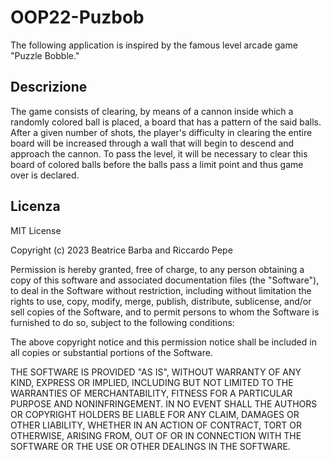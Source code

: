 # OOP22-Puzbob

The following application is inspired by the famous level arcade game "Puzzle Bobble."

## Descrizione

The game consists of clearing, by means of a cannon inside which a randomly colored ball is placed, a board that has a pattern of the said balls. After a given number of shots, the player's difficulty in clearing the entire board will be increased through a wall that will begin to descend and approach the cannon. To pass the level, it will be necessary to clear this board of colored balls before the balls pass a limit point and thus game over is declared.

## Licenza

MIT License

Copyright (c) 2023 Beatrice Barba and Riccardo Pepe

Permission is hereby granted, free of charge, to any person obtaining a copy
of this software and associated documentation files (the "Software"), to deal
in the Software without restriction, including without limitation the rights
to use, copy, modify, merge, publish, distribute, sublicense, and/or sell
copies of the Software, and to permit persons to whom the Software is
furnished to do so, subject to the following conditions:

The above copyright notice and this permission notice shall be included in all
copies or substantial portions of the Software.

THE SOFTWARE IS PROVIDED "AS IS", WITHOUT WARRANTY OF ANY KIND, EXPRESS OR
IMPLIED, INCLUDING BUT NOT LIMITED TO THE WARRANTIES OF MERCHANTABILITY,
FITNESS FOR A PARTICULAR PURPOSE AND NONINFRINGEMENT. IN NO EVENT SHALL THE
AUTHORS OR COPYRIGHT HOLDERS BE LIABLE FOR ANY CLAIM, DAMAGES OR OTHER
LIABILITY, WHETHER IN AN ACTION OF CONTRACT, TORT OR OTHERWISE, ARISING FROM,
OUT OF OR IN CONNECTION WITH THE SOFTWARE OR THE USE OR OTHER DEALINGS IN THE
SOFTWARE.